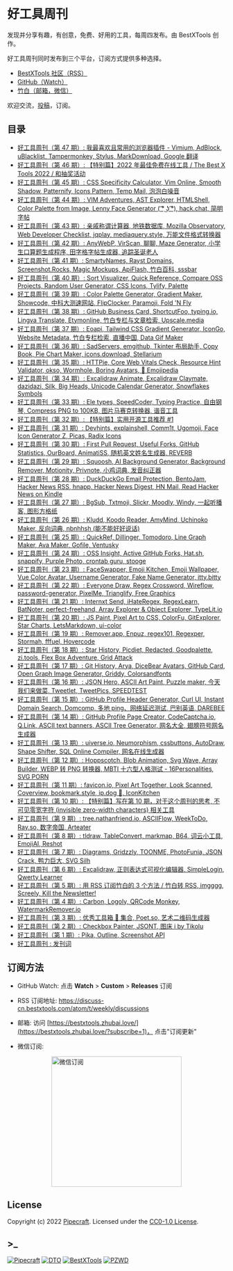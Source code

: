 # 好工具周刊

发现并分享有趣，有创意，免费、好用的工具，每周四发布。由 BestXTools 创作。

好工具周刊同时发布到三个平台，订阅方式提供多种选择。

- [BestXTools 社区（RSS）](https://discuss-cn.bestxtools.com/t/weekly)
- [GitHub（Watch）](https://github.com/bestxtools/weekly-cn)
- [竹白（邮箱，微信）](https://bestxtools.zhubai.love/)

欢迎交流，[投稿](https://discuss-cn.bestxtools.com/d/8)，订阅。

## 目录

- [好工具周刊（第 47 期）: 我最喜欢且常用的浏览器插件 - Vimium, AdBlock, uBlacklist, Tampermonkey, Stylus, MarkDownload, Google 翻译](https://github.com/bestxtools/weekly-cn/blob/main/docs/issue-47.md)
- [好工具周刊（第 46 期）: 【特别篇】2022 年最佳免费在线工具 / The Best X Tools 2022 / 和抽奖活动](https://github.com/bestxtools/weekly-cn/blob/main/docs/issue-46.md)
- [好工具周刊（第 45 期）: CSS Specificity Calculator, Vim Online, Smooth Shadow, Patternify, Icons Pattern, Temp Mail, 泡泡白噪音](https://github.com/bestxtools/weekly-cn/blob/main/docs/issue-45.md)
- [好工具周刊（第 44 期）: VIM Adventures, AST Explorer, HTMLShell, Color Palette from Image, Lenny Face Generator ( ͡° ͜ʖ ͡°), hack.chat, 简明字帖](https://github.com/bestxtools/weekly-cn/blob/main/docs/issue-44.md)
- [好工具周刊（第 43 期）: 亲戚称谓计算器, 地铁数据库, Mozilla Observatory, Web Developer Checklist, jqplay, mediaquery.style, 万能文件格式转换器](https://github.com/bestxtools/weekly-cn/blob/main/docs/issue-43.md)
- [好工具周刊（第 42 期）: AnyWebP, VirScan, 聊聊, Maze Generator, 小学生口算题生成程序, 田字格字帖生成器, 追踪圣诞老人](https://github.com/bestxtools/weekly-cn/blob/main/docs/issue-42.md)
- [好工具周刊（第 41 期）: SmartyNames, Rayst Domains, Screenshot.Rocks, Magic Mockups, ApiFlash, 竹白百科, sssbar](https://github.com/bestxtools/weekly-cn/blob/main/docs/issue-41.md)
- [好工具周刊（第 40 期）: Sort Visualizer, Quick Reference, Compare OSS Projects, Random User Generator, CSS Icons, Tylify, Palette](https://github.com/bestxtools/weekly-cn/blob/main/docs/issue-40.md)
- [好工具周刊（第 39 期）: Color Palette Generator, Gradient Maker, Showcode, 中科大测速网站, FlipClocker, Paramoji, Fold 'N Fly](https://github.com/bestxtools/weekly-cn/blob/main/docs/issue-39.md)
- [好工具周刊（第 38 期）: GitHub Business Card, ShortcutFoo, typing.io, Lingva Translate, Etymonline, 竹白专栏与文章检索, Upscale.media](https://github.com/bestxtools/weekly-cn/blob/main/docs/issue-38.md)
- [好工具周刊（第 37 期）: Eoapi, Tailwind CSS Gradient Generator, IconGo, Website Metadata, 竹白专栏检索, 直播中国, Data Gif Maker](https://github.com/bestxtools/weekly-cn/blob/main/docs/issue-37.md)
- [好工具周刊（第 36 期）: SadServers, emgithub, Tkinter 布局助手, Copy Book, Pie Chart Maker, icons.download, Stellarium](https://github.com/bestxtools/weekly-cn/blob/main/docs/issue-36.md)
- [好工具周刊（第 35 期）: HTTPie, Core Web Vitals Check, Resource Hint Validator, okso, Wormhole, Boring Avatars, 📙 Emojipedia](https://github.com/bestxtools/weekly-cn/blob/main/docs/issue-35.md)
- [好工具周刊（第 34 期）: Excalidraw Animate, Excalidraw Claymate, dazidazi, Silk, Big Heads, Unicode Calendar Generator, Snowflakes Symbols](https://github.com/bestxtools/weekly-cn/blob/main/docs/issue-34.md)
- [好工具周刊（第 33 期）: Ele types, SpeedCoder, Typing Practice, 自由钢琴, Compress PNG to 100KB, 图片马赛克转换器, 谐音工具](https://github.com/bestxtools/weekly-cn/blob/main/docs/issue-33.md)
- [好工具周刊（第 32 期）: 【特别篇】实用开源工具推荐 #1](https://github.com/bestxtools/weekly-cn/blob/main/docs/issue-32.md)
- [好工具周刊（第 31 期）: Devhints, explainshell, Comm1t, Ugomoji, Face Icon Generator Z, Picas, Radix Icons](https://github.com/bestxtools/weekly-cn/blob/main/docs/issue-31.md)
- [好工具周刊（第 30 期）: First Pull Request, Useful Forks, GitHub Statistics, OurBoard, AnimatiSS, 随机英文姓名生成器, REVERB](https://github.com/bestxtools/weekly-cn/blob/main/docs/issue-30.md)
- [好工具周刊（第 29 期）: Squoosh, AI Background Generator, Background Remover, Motionity, Privnote, 小鸡词典, 发音纠正器](https://github.com/bestxtools/weekly-cn/blob/main/docs/issue-29.md)
- [好工具周刊（第 28 期）: DuckDuckGo Email Protection, BentoJam, Hacker News RSS, hnapp, Hacker News Digest, HN Mail, Read Hacker News on Kindle](https://github.com/bestxtools/weekly-cn/blob/main/docs/issue-28.md)
- [好工具周刊（第 27 期）: BgSub, Txtmoji, Slickr, Moodly, Windy, 一起听播客, 图形方格纸](https://github.com/bestxtools/weekly-cn/blob/main/docs/issue-27.md)
- [好工具周刊（第 26 期）: Kludd, Koodo Reader, AmyMind, Uchinoko Maker, 反向词典, nbnhhsh (能不能好好说话)](https://github.com/bestxtools/weekly-cn/blob/main/docs/issue-26.md)
- [好工具周刊（第 25 期）: QuickRef, Dillinger, Tomodoro, Line Graph Maker, Ava Maker, Gofile, Ventusky](https://github.com/bestxtools/weekly-cn/blob/main/docs/issue-25.md)
- [好工具周刊（第 24 期）: OSS Insight, Active GitHub Forks, Hat.sh, snappify, Purple Photo, crontab guru, stooge](https://github.com/bestxtools/weekly-cn/blob/main/docs/issue-24.md)
- [好工具周刊（第 23 期）: FaceSwapper, Emoji Kitchen, Emoji Wallpaper, Vue Color Avatar, Username Generator, Fake Name Generator, itty.bitty](https://github.com/bestxtools/weekly-cn/blob/main/docs/issue-23.md)
- [好工具周刊（第 22 期）: Everyone Draw, Regex Cross­word, Wireflow, password-generator, PixelMe, Trianglify, Free Graphics](https://github.com/bestxtools/weekly-cn/blob/main/docs/issue-22.md)
- [好工具周刊（第 21 期）: Internxt Send, iHateRegex, RegexLearn, BatNoter, perfect-freehand, Array Explorer & Object Explorer, TypeLit.io](https://github.com/bestxtools/weekly-cn/blob/main/docs/issue-21.md)
- [好工具周刊（第 20 期）: JS Paint, Pixel Art to CSS, ColorFu, GitExplorer, Star Charts, LetsMarkdown, ui-color](https://github.com/bestxtools/weekly-cn/blob/main/docs/issue-20.md)
- [好工具周刊（第 19 期）: Remover.app, Enpuz, regex101, Regexper, Stormah, fffuel, Hovercode](https://github.com/bestxtools/weekly-cn/blob/main/docs/issue-19.md)
- [好工具周刊（第 18 期）: Star History, Picdiet, Redacted, Goodpalette, zi.tools, Flex Box Adventure, Grid Attack](https://github.com/bestxtools/weekly-cn/blob/main/docs/issue-18.md)
- [好工具周刊（第 17 期）: Git History, Arya, DiceBear Avatars, GitHub Card, Open Graph Image Generator, Griddy, Colorsandfonts](https://github.com/bestxtools/weekly-cn/blob/main/docs/issue-17.md)
- [好工具周刊（第 16 期）: JSON Hero, ASCII Art Paint, Puzzle maker, 今天我们来做菜, Tweetlet, TweetPics, SPEEDTEST](https://github.com/bestxtools/weekly-cn/blob/main/docs/issue-16.md)
- [好工具周刊（第 15 期）: GitHub Profile Header Generator, Curl UI, Instant Domain Search, Domcomp, 多地 ping、网络延迟测试, 巴别英语, DAREBEE](https://github.com/bestxtools/weekly-cn/blob/main/docs/issue-15.md)
- [好工具周刊（第 14 期）: GitHub Profile Page Creator, CodeCaptcha.io, Q.Link, ASCII text banners, ASCII Tree Generator, 网名大全, 翅膀符号网名生成器](https://github.com/bestxtools/weekly-cn/blob/main/docs/issue-14.md)
- [好工具周刊（第 13 期）: uiverse.io, Neumorphism, cssbuttons, AutoDraw, Shape Shifter, SQL Online Compiler, 网名在线生成器](https://github.com/bestxtools/weekly-cn/blob/main/docs/issue-13.md)
- [好工具周刊（第 12 期）: Hoppscotch, Blob Animation, Svg Wave, Array Builder, WEBP 转 PNG 转换器, MBTI 十六型人格测试 - 16Personalities, SVG PORN](https://github.com/bestxtools/weekly-cn/blob/main/docs/issue-12.md)
- [好工具周刊（第 11 期）: favicon.io, Pixel Art Together, Look Scanned, Coverview, bookmark.style, ip.dog 🐶, IconKitchen](https://github.com/bestxtools/weekly-cn/blob/main/docs/issue-11.md)
- [好工具周刊（第 10 期）: 【特别篇】写在第 10 期，对于这个周刊的思考, 不可见零宽字符 (invisible zero-width characters) 相关工具](https://github.com/bestxtools/weekly-cn/blob/main/docs/issue-10.md)
- [好工具周刊（第 9 期）: tree.nathanfriend.io, ASCIIFlow, WeekToDo, Ray.so, 数字帝国, Arteater](https://github.com/bestxtools/weekly-cn/blob/main/docs/issue-9.md)
- [好工具周刊（第 8 期）: tldraw, TableConvert, markmap, B64, 词云小工具, EmojiAI, Reshot](https://github.com/bestxtools/weekly-cn/blob/main/docs/issue-8.md)
- [好工具周刊（第 7 期）: Diagrams, Gridzzly, TOONME, PhotoFunia, JSON Crack, 鸭力巨大, SVG Silh](https://github.com/bestxtools/weekly-cn/blob/main/docs/issue-7.md)
- [好工具周刊（第 6 期）: Excalidraw, 正则表达式可视化编辑器, SimpleLogin, Qwerty Learner](https://github.com/bestxtools/weekly-cn/blob/main/docs/issue-6.md)
- [好工具周刊（第 5 期）: 用 RSS 订阅竹白的 3 个方法 / 竹白转 RSS, imgggg, Screely, Kill the Newsletter!](https://github.com/bestxtools/weekly-cn/blob/main/docs/issue-5.md)
- [好工具周刊（第 4 期）: Carbon, Logoly, QRCode Monkey, WatermarkRemover.io](https://github.com/bestxtools/weekly-cn/blob/main/docs/issue-4.md)
- [好工具周刊（第 3 期）: 优秀工具箱 🧰 集合, Poet.so, 艺术二维码生成器](https://github.com/bestxtools/weekly-cn/blob/main/docs/issue-3.md)
- [好工具周刊（第 2 期）: Checkbox Painter, JSONT, 图床 i by Tikolu](https://github.com/bestxtools/weekly-cn/blob/main/docs/issue-2.md)
- [好工具周刊（第 1 期）: Pika, Outline, Screenshot API](https://github.com/bestxtools/weekly-cn/blob/main/docs/issue-1.md)
- [好工具周刊 : 发刊词](https://github.com/bestxtools/weekly-cn/blob/main/docs/issue-0.md)

## 订阅方法

- GitHub Watch: 点击 **Watch** > **Custom** > **Releases** 订阅

- RSS 订阅地址: <https://discuss-cn.bestxtools.com/atom/t/weekly/discussions>

- 邮箱: 访问 [https://bestxtools.zhubai.love/](https://bestxtools.zhubai.love/?subscribe=1)， 点击"订阅更新"

- 微信订阅:

<div style="display: flex;justify-content: center;"><a href="https://discuss-cn.bestxtools.com/d/5/2"><img width="300" src="https://assets.bestxtools.com/weekly-cn/main/images/2022-03-02-16-19-29.png" alt="微信订阅"></a></div>

## License

Copyright (c) 2022 [Pipecraft](https://www.pipecraft.net). Licensed under the [CC0-1.0 License](https://github.com/bestxtools/weekly-cn/blob/main/LICENSE).

## >\_

[![Pipecraft](https://img.shields.io/badge/site-pipecraft-brightgreen)](https://www.pipecraft.net)
[![DTO](https://img.shields.io/badge/site-DTO-brightgreen)](https://dto.pipecraft.net)
[![BestXTools](https://img.shields.io/badge/site-bestxtools-brightgreen)](https://www.bestxtools.com)
[![PZWD](https://img.shields.io/badge/site-pzwd-brightgreen)](https://pzwd.net)
